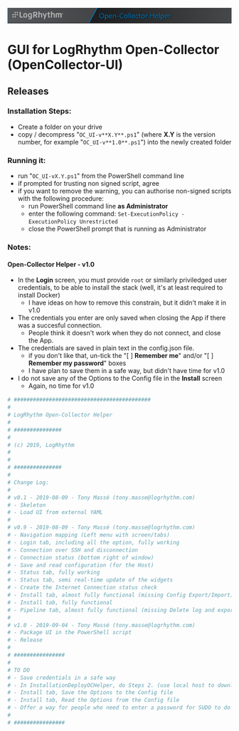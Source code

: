 ![GUI for LogRhythm Open-Collector](Images/Banner.png "GUI for LogRhythm Open-Collector")
# GUI for LogRhythm Open-Collector (OpenCollector-UI)

## Releases

### Installation Steps:
- Create a folder on your drive
- copy / decompress "```OC_UI-v**X.Y**.ps1```" (where **X.Y** is the version number, for example "```OC_UI-v**1.0**.ps1```") into the newly created folder

### Running it:
- run "```OC_UI-vX.Y.ps1```" from the PowerShell command line
- if prompted for trusting non signed script, agree
- if you want to remove the warning, you can authorise non-signed scripts with the following procedure:
  - run PowerShell command line **as Administrator**
  - enter the following command:
````Set-ExecutionPolicy -ExecutionPolicy Unrestricted````
  - close the PowerShell prompt that is running as Administrator

### Notes:
#### Open-Collector Helper - v1.0
- In the **Login** screen, you must provide ```root``` or similarly priviledged user credentials, to be able to install the stack (well, it's at least required to install Docker)
  - I have ideas on how to remove this constrain, but it didn't make it in v1.0
- The credentials you enter are only saved when closing the App if there was a succesful connection.
  - People think it doesn't work when they do not connect, and close the App.
- The credentials are saved in plain text in the config.json file.
  - if you don't like that, un-tick the "[ ] **Remember me**" and/or "[ ] **Remember my password**" boxes
  - I have plan to save them in a safe way, but didn't have time for v1.0
- I do not save any of the Options to the Config file in the **Install** screen
  - Again, no time for v1.0

```powershell
# ###########################################
#
# LogRhythm Open-Collector Helper
#
# ###############
#
# (c) 2019, LogRhythm
#
#
# ###############
#
# Change Log:
#
# v0.1 - 2019-08-09 - Tony Massé (tony.masse@logrhythm.com)
# - Skeleton
# - Load UI from external YAML
#
# v0.9 - 2019-08-09 - Tony Massé (tony.masse@logrhythm.com)
# - Navigation mapping (Left menu with screen/tabs)
# - Login tab, including all the option, fully working
# - Connection over SSH and disconnection
# - Connection status (bottom right of window)
# - Save and read configuration (for the Host)
# - Status tab, fully working
# - Status tab, semi real-time update of the widgets
# - Create the Internet Connection status check
# - Install tab, almost fully functional (missing Config Export/Import)
# - Install tab, fully functional
# - Pipeline tab, almost fully functional (missing Delete log and export results)
#
# v1.0 - 2019-09-04 - Tony Massé (tony.masse@logrhythm.com)
# - Package UI in the PowerShell script
# - Release
#
# ################
#
# TO DO
# - Save credentials in a safe way
# - In InstallationDeployOCHelper, do Steps 2. (use local host to download OCHelper) and 3. (use local cached copy of OCHelper)
# - Install tab, Save the Options to the Config file
# - Install tab, Read the Options from the Config file
# - Offer a way for people who need to enter a password for SUDO to do so (via parameters)
#
# ################
```
